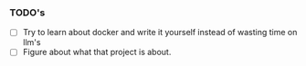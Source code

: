 ### TODO's

- [ ] Try to learn about docker and write it yourself instead of wasting time 
      on llm's
- [ ] Figure about what that project is about.
